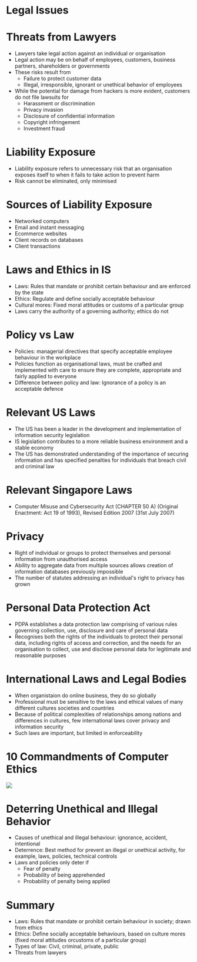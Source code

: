 # Legal Issues

# Threats from Lawyers

- Lawyers take legal action against an individual or organisation
- Legal action may be on behalf of employees, customers, business partners, shareholders or governments
- These risks result from
  - Failure to protect customer data
  - Illegal, irresponsible, ignorant or unethical behavior of employees
- While the potential for damage from hackers is more evident, customers do not file lawsuits for
  - Harassment or discrimination
  - Privacy invasion
  - Disclosure of confidential information
  - Copyright infringement
  - Investment fraud

# Liability Exposure

- Liability exposure refers to unnecessary risk that an organisation exposes itself to when it fails to take action to prevent harm
- Risk cannot be eliminated, only minimised

# Sources of Liability Exposure

- Networked computers
- Email and instant messaging
- Ecommerce websites
- Client records on databases
- Client transactions

# Laws and Ethics in IS

- Laws: Rules that mandate or prohibit certain behaviour and are enforced by the state
- Ethics: Regulate and define socially acceptable behaviour
- Cultural mores: Fixed moral attitudes or customs of a particular group
- Laws carry the authority of a governing authority; ethics do not

# Policy vs Law

- Policies: managerial directives that specify acceptable employee behaviour in the workplace
- Policies function as organisational laws, must be crafted and implemented with care to ensure they are complete, appropriate and fairly applied to everyone
- Difference between policy and law: Ignorance of a policy is an acceptable defence

# Relevant US Laws

- The US has been a leader in the development and implementation of information security legislation
- IS legislation contributes to a more reliable business environment and a stable economy
- The US has demonstrated understanding of the importance of securing information and has specified penalties for individuals that breach civil and criminal law

# Relevant Singapore Laws

- Computer Misuse and Cybersecurity Act (CHAPTER 50 A) (Original Enactment: Act 19 of 1993), Revised Edition 2007 (31st July 2007)

# Privacy

- Right of individual or groups to protect themselves and personal information from unauthorised access
- Ability to aggregate data from multiple sources allows creation of information databases previously impossible
- The number of statutes addressing an individual's right to privacy has grown

# Personal Data Protection Act

- PDPA establishes a data protection law comprising of various rules governing collection, use, disclosure and care of personal data
- Recognises both the rights of the individuals to protect their personal data, including rights of access and correction, and the needs for an organisation to collect, use and disclose personal data for legitimate and reasonable purposes

# International Laws and Legal Bodies

- When organistaion do online business, they do so globally
- Professional must be sensitive to the laws and ethical values of many different cultures societies and countries
- Because of political complexities of relationships among nations and differences in cultures, few international laws cover privacy and information security
- Such laws are important, but limited in enforceability

# 10 Commandments of Computer Ethics

![](http://www.lewisu.edu/experts/wordpress/wp-content/uploads/2019/01/ten_commandments.png)

# Deterring Unethical and Illegal Behavior

- Causes of unethical and illegal behaviour: ignorance, accident, intentional
- Deterrence: Best method for prevent an illegal or unethical activity, for example, laws, policies, technical controls
- Laws and policies only deter if
  - Fear of penalty
  - Probability of being apprehended
  - Probability of penalty being applied

# Summary

- Laws: Rules that mandate or prohibit certain behaviour in society; drawn from ethics
- Ethics: Define socially acceptable behaviours, based on culture mores (fixed moral attitudes orcustoms of a particular group)
- Types of law: Civil, criminal, private, public
- Threats from lawyers
